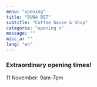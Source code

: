 ```yaml
---
menu: "opening"
title: "BUNA BET"
subtitle: "Coffee house & Shop"
categorie: "opening x"
message: ""
misc_a: ""
lang: "en"
---
```


### Extraordinary opening times!

11 November: 9am-7pm



